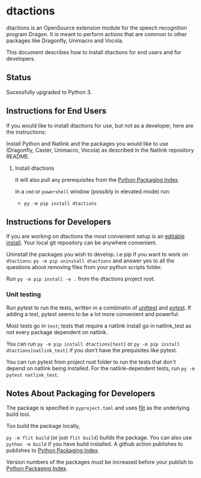 # dtactions

dtactions is an OpenSource extension module for the speech recognition program Dragon.
It is meant to perform actions that are common to other packages like Dragonfly, Unimacro and Vocola.

This document describes how to install dtactions for end users and for developers.

## Status
Sucessfully upgraded to Python 3.

## Instructions for End Users

If you would like to install dtactions for use, but not as a developer, here are the instructions:

Install Python and Natlink and the packages you would like to use (Dragonfly, Caster, Unimacro, Vocola) as described in the Natlink repository README.
   

1. Install dtactions
   
   It will also pull any prerequisites from the [Python Packaging Index](https://pypi.org/).

   In a `cmd` or `powershell` window (possibly in elevated mode) run:
   - `py -m pip install dtactions`
   

## Instructions for Developers

If you are working on dtactions the most convenient setup is an [editable install](https://peps.python.org/pep-0660/).  Your local git repository can be anywhere convenient. 

Uninstall the packages you wish to develop. i.e pip if you want to work on `dtactions`:
  `py -m pip uninstall dtactions` and answer yes to all the questions about removing files from your python scripts folder.

Run `py -m pip install -e .`  from the dtactions project root.


### Unit testing
Run pytest to run the tests, written in a combinatin of [unittest](https://docs.python.org/3/library/unittest.html) 
and [pytest](https://docs.pytest.org/).  If adding a test, pytest seems to be a lot more convenient and powerful.

Most tests go in `test`;  tests that require a natlink install go in natlink_test as not every package dependent on natlink.  

You can run `py -m pip install dtactions[test]` or `py -m pip install dtactions[natlink_test]` if you don't have the prequisites like pytest.  

You can run pytest from project root folder to run the tests that don't depend on natlink being installed.  For the natlink-dependent tests, run 
`py -m pytest natlink_test`.  

## Notes About Packaging for Developers

The package is specified in `pyproject.toml` and uses  [flit](https://pypi.org/project/flit/) as the underlying build tool. 

Too build the package locally, 

`py -m flit build` (or just `flit build`) builds the package. You can also use `python -m build` if you have build installed.   A github action publishes to  publishes to [Python Packaging Index](https://pypi.org/). 


 
Version numbers of the packages must be increased before your publish to [Python Packaging Index](https://pypi.org/). 

